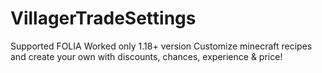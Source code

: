 # VillagerTradeSettings
Supported FOLIA
Worked only 1.18+ version
Customize minecraft recipes and create your own with discounts, chances, experience & price!
